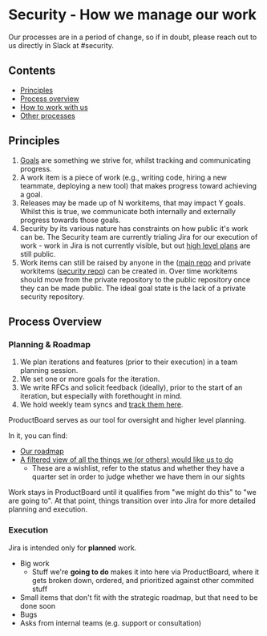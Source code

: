 # Security - How we manage our work

Our processes are in a period of change, so if in doubt, please reach out to us directly in Slack at #security.

## Contents

- [Principles](#principles)
- [Process overview](#process-overview)
- [How to work with us](#how-to-work-with-us)
- [Other processes](#other-processes)

## Principles

1. [Goals](https://about.sourcegraph.com/company/goals/guidelines) are something we strive for, whilst tracking and communicating progress.
2. A work item is a piece of work (e.g., writing code, hiring a new teammate, deploying a new tool) that makes progress toward achieving a goal.
3. Releases may be made up of N workitems, that may impact Y goals. Whilst this is true, we communicate both internally and externally progress towards those goals.
4. Security by its various nature has constraints on how public it's work can be. The Security team are currently trialing Jira for our execution of work - work in Jira is not currently visible, but out [high level plans](../../../direction/cloud/security/index.md) are still public.
5. Work items can still be raised by anyone in the ([main repo](https://github.com/sourcegraph/sourcegraph) and private workitems ([security repo](https://github.com/sourcegraph/security-issues/)) can be created in. Over time workitems should move from the private repository to the public repository once they can be made public. The ideal goal state is the lack of a private security repository.

## Process Overview

### Planning & Roadmap

1. We plan iterations and features (prior to their execution) in a team planning session.
2. We set one or more goals for the iteration.
3. We write RFCs and solicit feedback (ideally), prior to the start of an iteration, but especially with forethought in mind.
4. We hold weekly team syncs and [track them here](https://docs.google.com/document/d/1l-JyN-hol2G6YXNqPsJsIgN2z3aZEzOW4-Julu4xthI).

ProductBoard serves as our tool for oversight and higher level planning.

In it, you can find:

- [Our roadmap](https://sourcegraph.productboard.com/roadmap/2866503-fy2022-security)
- [A filtered view of all the things we (or others) would like us to do](https://sourcegraph.productboard.com/feature-board/2130270-security)
  - These are a wishlist, refer to the status and whether they have a quarter set in order to judge whether we have them in our sights

Work stays in ProductBoard until it qualifies from "we might do this" to "we are going to". At that point, things transition over into Jira for more detailed planning and execution.

### Execution

Jira is intended only for **planned** work.

- Big work
  - Stuff we're **going to do** makes it into here via ProductBoard, where it gets broken down, ordered, and prioritized against other commited stuff
- Small items that don't fit with the strategic roadmap, but that need to be done soon
- Bugs
- Asks from internal teams (e.g. support or consultation)
